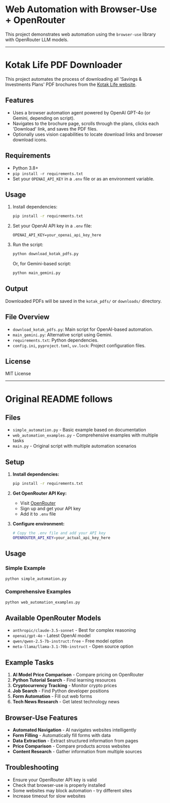 # Web Automation with Browser-Use + OpenRouter

This project demonstrates web automation using the `browser-use` library with OpenRouter LLM models.

---

# Kotak Life PDF Downloader

This project automates the process of downloading all 'Savings & Investments Plans' PDF brochures from the [Kotak Life website](https://www.kotaklife.com/how-do-i/brochure-savings-and-investments).

## Features
- Uses a browser automation agent powered by OpenAI GPT-4o (or Gemini, depending on script).
- Navigates to the brochure page, scrolls through the plans, clicks each 'Download' link, and saves the PDF files.
- Optionally uses vision capabilities to locate download links and browser download icons.

## Requirements
- Python 3.8+
- `pip install -r requirements.txt`
- Set your `OPENAI_API_KEY` in a `.env` file or as an environment variable.

## Usage

1. Install dependencies:
   ```cmd
   pip install -r requirements.txt
   ```
2. Set your OpenAI API key in a `.env` file:
   ```env
   OPENAI_API_KEY=your_openai_api_key_here
   ```
3. Run the script:
   ```cmd
   python download_kotak_pdfs.py
   ```
   Or, for Gemini-based script:
   ```cmd
   python main_gemini.py
   ```

## Output
Downloaded PDFs will be saved in the `kotak_pdfs/` or `downloads/` directory.

## File Overview
- `download_kotak_pdfs.py`: Main script for OpenAI-based automation.
- `main_gemini.py`: Alternative script using Gemini.
- `requirements.txt`: Python dependencies.
- `config.ini`, `pyproject.toml`, `uv.lock`: Project configuration files.

## License
MIT License

---

# Original README follows

## Files

- `simple_automation.py` - Basic example based on documentation
- `web_automation_examples.py` - Comprehensive examples with multiple tasks
- `main.py` - Original script with multiple automation scenarios

## Setup

1. **Install dependencies:**
   ```bash
   pip install -r requirements.txt
   ```

2. **Get OpenRouter API Key:**
   - Visit [OpenRouter](https://openrouter.ai/)
   - Sign up and get your API key
   - Add it to `.env` file

3. **Configure environment:**
   ```bash
   # Copy the .env file and add your API key
   OPENROUTER_API_KEY=your_actual_api_key_here
   ```

## Usage

### Simple Example
```bash
python simple_automation.py
```

### Comprehensive Examples
```bash
python web_automation_examples.py
```

## Available OpenRouter Models

- `anthropic/claude-3.5-sonnet` - Best for complex reasoning
- `openai/gpt-4o` - Latest OpenAI model
- `qwen/qwen-2.5-7b-instruct:free` - Free model option
- `meta-llama/llama-3.1-70b-instruct` - Open source option

## Example Tasks

1. **AI Model Price Comparison** - Compare pricing on OpenRouter
2. **Python Tutorial Search** - Find learning resources
3. **Cryptocurrency Tracking** - Monitor crypto prices
4. **Job Search** - Find Python developer positions
5. **Form Automation** - Fill out web forms
6. **Tech News Research** - Get latest technology news

## Browser-Use Features

- **Automated Navigation** - AI navigates websites intelligently
- **Form Filling** - Automatically fill forms with data
- **Data Extraction** - Extract structured information from pages
- **Price Comparison** - Compare products across websites
- **Content Research** - Gather information from multiple sources

## Troubleshooting

- Ensure your OpenRouter API key is valid
- Check that browser-use is properly installed
- Some websites may block automation - try different sites
- Increase timeout for slow websites
